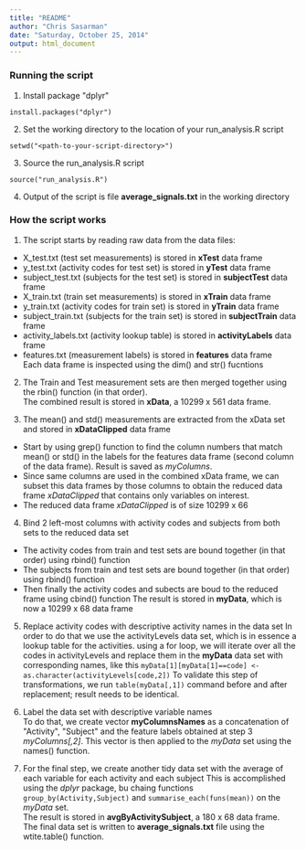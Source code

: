 ```yaml
---
title: "README"
author: "Chris Sasarman"
date: "Saturday, October 25, 2014"
output: html_document
---
```




### Running the script
1. Install package "dplyr"
```
install.packages("dplyr")
```
2. Set the working directory to the location of your run_analysis.R script
```
setwd("<path-to-your-script-directory>")
```
3. Source the run_analysis.R script
```
source("run_analysis.R")
```
4. Output of the script is file **average_signals.txt** in the working directory



### How the script works
1. The script starts by reading raw data from the data files:
+ X_test.txt (test set measurements) is stored in **xTest** data frame
+ y_test.txt (activity codes for test set) is stored in **yTest** data frame
+ subject_test.txt (subjects for the test set) is stored in **subjectTest** data frame
+ X_train.txt (train set measurements) is stored in **xTrain** data frame
+ y_train.txt (activity codes for train set) is stored in **yTrain** data frame
+ subject_train.txt (subjects for the train set) is stored in **subjectTrain** data frame
+ activity_labels.txt (activity lookup table) is stored in **activityLabels** data frame
+ features.txt (measurement labels) is stored in **features** data frame  
Each data frame is inspected using the dim() and str() fucntions

2. The Train and Test measurement sets are then merged together using the rbin() function (in that order).  
The combined result is stored in **xData**, a 10299 x 561 data frame.

3. The mean() and std() measurements are extracted from the xData set and stored in **xDataClipped** data frame
+ Start by using grep() function to find the column numbers that match mean() or std() in the labels for the features data frame (second column of the data frame). Result is saved as *myColumns*.
+ Since same columns are used in the combined xData frame, we can subset this data frames by those columns to obtain the reduced data frame *xDataClipped* that contains only variables on interest.
+ The reduced data frame *xDataClipped* is of size 10299 x 66

4. Bind 2 left-most columns with activity codes and subjects from both sets to the reduced data set
+ The activity codes from train and test sets are bound together (in that order) using rbind() function
+ The subjects from train and test sets are bound together (in that order) using rbind() function
+ Then finally the activity codes and subects are boud to the reduced frame using cbind() function
The result is stored in **myData**, which is now a 10299 x 68 data frame

5. Replace activity codes with descriptive activity names in the data set
In order to do that we use the activityLevels data set, which is in essence a lookup table for the activities.  using a for loop, we will iterate over all the codes in activityLevels and replace them in the **myData** data set with corresponding names, like this ```myData[1][myData[1]==code] <- as.character(activityLevels[code,2])```
To validate this step of transformations, we run ```table(myData[,1])``` command before and after replacement; result needs to be identical.

6. Label the data set with descriptive variable names  
To do that, we create vector **myColumnsNames** as a concatenation of "Activity", "Subject" and the feature labels obtained at step 3 *myColumns[,2]*.  This vector is then applied to the *myData* set using the names() function.

7. For the final step, we create another tidy data set with the average of each variable for each activity and each subject
This is accomplished using the *dplyr* package, bu chaing functions ```group_by(Activity,Subject)``` and ```summarise_each(funs(mean))``` on the *myData* set.  
The result is stored in **avgByActivitySubject**, a 180 x 68 data frame.  
The final data set is written to **average_signals.txt** file using the wtite.table() function.  
